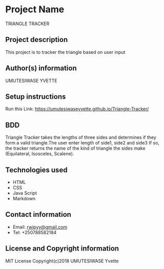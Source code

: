 # Project Name
TRIANGLE TRACKER
## Project description
This project is to tracker the triangle based on user input
## Author(s) information
UMUTESIWASE YVETTE
## Setup instructions
Run this Link: https://umutesiwaseyvette.github.io/Triangle-Tracker/
## BDD
Triangle Tracker takes the lengths of three sides and determines if they form a valid triangle.The user enter length of side1, side2 and side3
If so, the tracker returns the name of the kind of triangle the sides make (Equilateral, Isosceles, Scalene).

## Technologies used
* HTML
* CSS
* Java Script
* Markdown
## Contact information
* Email: rwjpyy@gmail.com
* Tel: +250788582184
## License and Copyright information
MIT License
Copyright(c)2018 UMUTESIWASE Yvette